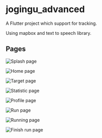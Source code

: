 # jogingu_advanced

A Flutter project which support for tracking. 

Using mapbox and text to speech library.

## Pages

![Splash page](/description/splash.png)

![Home page](/description/home.png)

![Target page](/description/target.png)

![Statistic page](/description/home.png)

![Profile page](/description/profile.png)

![Run page](/description/run.png)

![Running page](/description/running.png)

![Finish run page](/description/finish_run.png)


